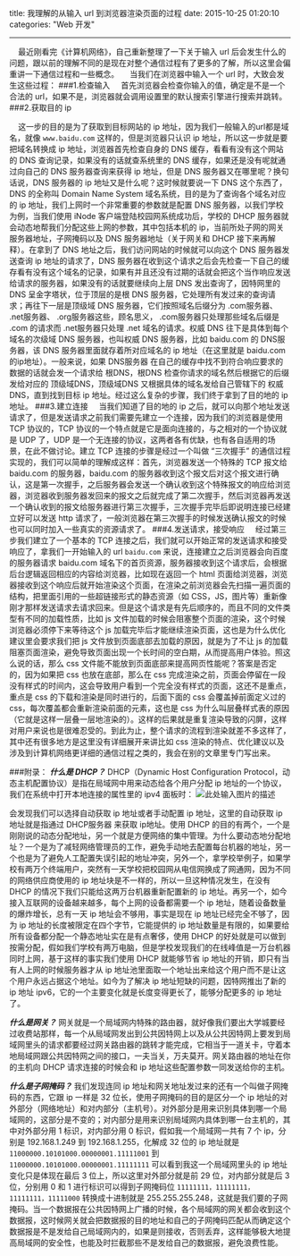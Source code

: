 ﻿title: 我理解的从输入 url 到浏览器渲染页面的过程
date: 2015-10-25 01:20:10
categories: "Web 开发"

---

&nbsp;&nbsp;&nbsp;&nbsp;最近刚看完《计算机网络》，自己重新整理了一下关于输入 url 后会发生什么的问题，跟以前的理解不同的是现在对整个通信过程有了更多的了解，所以这里会偏重讲一下通信过程和一些概念。
&nbsp;&nbsp;&nbsp;&nbsp;当我们在浏览器中输入一个 url 时，大致会发生这些过程：
###1.检查输入
&nbsp;&nbsp;&nbsp;&nbsp;首先浏览器会检查你输入的值，确定是不是一个合法的 url，如果不是，浏览器就会调用设置里的默认搜索引擎进行搜索并跳转。
###2.获取目的 ip
<!-- more -->
&nbsp;&nbsp;&nbsp;&nbsp;这一步的目的是为了获取到目标网站的 ip 地址，因为我们一般输入的url都是域名，就像 ```www.baidu.com``` 这样的，但是浏览器只认识 ip 地址，所以这一步就是要把域名转换成 ip 地址，浏览器首先检查自身的 DNS 缓存，看看有没有这个网站的 DNS 查询记录，如果没有的话就查系统里的 DNS 缓存，如果还是没有呢就通过向自己的 DNS 服务器查询来获得 ip 地址，但是 DNS 服务器又在哪里呢？换句话说，DNS 服务器的 ip 地址又是什么呢？这时候就要说一下 DNS 这个东西了，DNS 的全称叫 Domain Name System 域名系统，目的是为了查询各个域名对应的 ip 地址，我们上网时一个非常重要的参数就是配置 DNS 服务器，以我们学校为例，当我们使用 iNode 客户端登陆校园网系统成功后，学校的 DHCP 服务器就会动态地帮我们分配这些上网的参数，其中包括本机的 ip，当前所处子网的网关服务器地址，子网掩码以及 DNS 服务器地址（关于网关和 DHCP 接下来再解释）。在拿到了 DNS 地址之后，我们访问网站的时候就可以向这个 DNS 服务器发送查询 ip 地址的请求了，DNS 服务器在收到这个请求之后会先检查一下自己的缓存看有没有这个域名的记录，如果有并且还没有过期的话就会把这个当作响应发送给请求的服务器，如果没有的话就要继续向上层 DNS 发出查询了，因特网里的 DNS 呈金字塔状，位于顶层的是根 DNS 服务器，它处理所有发过来的查询请求；再往下一层是顶级域 DNS 服务器，它们按照域名后缀分为 .com服务器、 .net服务器、 .org服务器这些，顾名思义， .com服务器只处理那些域名后缀是 .com 的请求而 .net服务器只处理 .net 域名的请求。权威 DNS 往下是具体到每个域名的次级域 DNS 服务器，也叫权威 DNS 服务器，比如 baidu.com 的 DNS服务器，该 DNS 服务器里面就存着所对应域名的 ip 地址（在这里就是 baidu.com的ip地址）。一般来说，如果 DNS服务器 在自己的缓存中找不到符合响应要求的数据的话就会发一个请求给 根DNS，根DNS 检查你请求的域名然后根据它的后缀发给对应的 顶级域DNS，顶级域DNS 又根据具体的域名发给自己管辖下的 权威DNS，直到找到目标 ip  地址。经过这么复杂的步骤，我们终于拿到了目的地的 ip 地址。
###3.建立连接
&nbsp;&nbsp;&nbsp;&nbsp;当我们知道了目的地的 ip 之后，就可以向那个地址发送请求了，但是发送请求之前我们需要先建立一个连接，因为我们的浏览器是使用 TCP 协议的，TCP 协议的一个特点就是它是面向连接的，与之相对的一个协议就是 UDP 了，UDP 是一个无连接的协议，这两者各有优缺，也有各自适用的场景，在此不做讨论。建立 TCP 连接的步骤是经过一个叫做 “三次握手” 的通信过程实现的，我们可以简单的理解成这样：首先，浏览器发送一个特殊的 TCP 报文给 baidu.com 的服务器，baidu.com 的服务器收到这个报文后对这个报文进行确认，这是第一次握手，之后服务器会发送一个确认收到这个特殊报文的响应给浏览器，浏览器收到服务器发回来的报文之后就完成了第二次握手，然后浏览器再发送一个确认收到的报文给服务器进行第三次握手，三次握手完毕后即说明连接已经建立好可以发送 http 请求了，一般浏览器在第三次握手的时候发送确认报文的时候也可以同时加入一些真实的资源请求了。
###4.发送请求，接受响应
&nbsp;&nbsp;&nbsp;&nbsp;经过第三步我们建立了一个基本的 TCP 连接之后，我们就可以开始正常的发送请求和接受响应了，拿我们一开始输入的 url ```baidu.com``` 来说，连接建立之后浏览器会向百度的服务器请求 baidu.com 域名下的首页资源，服务器接收到这个请求后，会根据后台逻辑返回相应的内容给浏览器，比如现在返回一个 html 页面给浏览器，浏览器接收到这个响应后就开始渲染这个页面，在渲染之前浏览器会先扫描一遍页面的结构，把里面引用的一些超链接形式的静态资源（如 CSS，JS，图片等）重新像刚才那样发送请求去请求回来。但是这个请求是有先后顺序的，而且不同的文件类型有不同的加载性质，比如 js 文件加载的时候会阻塞整个页面的渲染，这个时候浏览器必须停下来等待这个 js 加载完毕后才能继续渲染页面，这也是为什么优化建议里会要求我们把 js 文件放到页面底部去加载的原因，就是为了不让 js 的加载阻塞页面渲染，避免导致页面出现一个长时间的空白期，从而提高用户体验。照这么说的话，那么 css 文件能不能放到页面底部来提高网页性能呢？答案是否定的，因为如果把 css 也放在底部，那么在 css 完成渲染之前，页面会停留在一段没有样式的时间内，这会导致用户看到一个完全没有样式的页面，这还不是重点，重点是 css 的下载和渲染是同时进行的，后面下面的 css 会覆盖掉前面定义过的 css，每次覆盖都会重新渲染前面的元素，这也是 css 为什么叫层叠样式表的原因（它就是这样一层叠一层地渲染的）。这样的后果就是重复渲染导致的闪屏，这样对用户来说也是很难忍受的。到此为止，整个请求的流程到渲染就差不多这样了，其中还有很多地方是这里没有详细展开来讲比如 css 渲染的特点、优化建议以及涉及到计算机网络更详细的通信过程之类的，我会在别的文章里专门写出来。 

###附录：
***什么是 DHCP？***
DHCP（Dynamic Host Configuration Protocol，动态主机配置协议）是指在局域网中用来动态给各个用户分配 ip 地址的一个协议，我们在系统中打开本地连接的属性里的 ipv4 面板时：
![此处输入图片的描述][1]


  [1]: http://b.hiphotos.baidu.com/exp/w=480/sign=f1d1578c4d086e066aa83e4332097b5a/bf096b63f6246b60457b79c9eaf81a4c510fa212.jpg
  
  会发现我们可以选择自动获取 ip 地址或者手动配置 ip 地址，这里的自动获取 ip 地址就是指通过 DHCP服务器 来获取 ip地址。使用 DHCP 的目的有两个，一个是刚刚说的动态分配地址，另一个就是方便网络的集中管理。为什么要动态地分配地址？一个是为了减轻网络管理员的工作，避免手动地去配置每台机器的地址，另一个也是为了避免人工配置失误引起的地址冲突，另外一个，拿学校举例子，如果学校有两万个终端用户，突然有一天学校把校园网从电信网换成了网通网，因为不同的网络供应商使用的 ip 地址块是不一样的，所以一旦这种情况发生，在没有 DHCP 的情况下我们只能给这两万台机器重新配置新的 ip 地址。再另一个，如今接入互联网的设备越来越多，每个上网的设备都需要一个 ip 地址，随着设备数量的爆炸增长，总有一天 ip 地址会不够用，事实是现在 ip 地址已经完全不够了，因为 ip 地址的长度被限定在四个字节，它能提供的 ip 地址数量是有限的，如果要给所有设备都分配一个静态地址实在是有点奢侈，使用 DHCP 的好处就是可以做到按需分配，假如我们学校有两万电脑，但是学校发现我们的在线峰值是一万台机器同时上网，基于这样的事实我们使用 DHCP 就能够节省 ip 地址的开销，即只有当有人上网的时候服务器才从 ip 地址池里面取一个地址出来给这个用户而不是让这个用户永远占据这个地址。如今为了解决 ip 地址短缺的问题，因特网推出了新的 ip 地址 ipv6，它的一个主要变化就是长度变得更长了，能够分配更多的 ip 地址了。
  
***什么是网关？***
网关就是一个局域网内特殊的路由器，就好像我们要出大学城要经过收费站那样，每一个从局域网发出到公共因特网上以及从公共因特网上要发到局域网里头的请求都要经过网关路由器的跳转才能完成，它相当于一道关卡，守着本地局域网跟公共因特网之间的接口，一夫当关，万夫莫开。网关路由器的地址在你的主机向 DHCP 请求连接的时候会和 ip 地址这些配置参数一同发送给你的主机。

***什么是子网掩码？***
我们发现连同 ip 地址和网关地址发过来的还有一个叫做子网掩码的东西，它跟 ip 一样是 32 位长，使用子网掩码的目的是区分一个 ip 地址的对外部分（网络地址）和对内部分（主机号）。对外部分是用来识别具体到哪一个局域网的，这部分是不变的；对内部分是用来识别局域网内具体到哪一台主机的，其中对外部分用 1 标识，对内部分用 0 标识，假如我一个局域网一共有 7 个 ip，分别是 192.168.1.249 到 192.168.1.255，化解成 32 位的 ip 地址就是 ```11000000.10101000.00000001.11111001``` 到 ```11000000.10101000.00000001.11111111``` 可以看到我这一个局域网里头的 ip 地址变化只是体现在最后 3 位上，所以这里对外部分就是前 29 位，对内部分就是后 3 位，分别用 0 和 1 进行标识可以得到子网掩码位 ```11111111，11111111，11111111，11111000``` 转换成十进制就是 255.255.255.248，这就是我们要的子网掩码。当一个数据报在公共因特网上广播的时候，各个局域网的网关都会收到这个数据报，这时候网关就会把数据报的目的地址和自己的子网掩码匹配从而确定这个数据报是不是发给自己局域网内的，如果是则接收，否则丢弃，这样能够极大地提高局域网的安全性，也能及时拦截那些不是发给自己的数据报，避免浪费性能。
